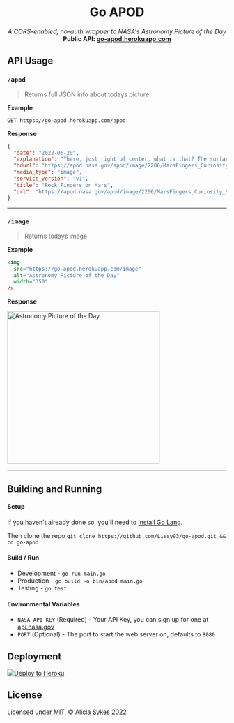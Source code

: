 

<h1 align="center">Go APOD</h1>

<p align="center">
  <i>A CORS-enabled, no-auth wrapper to NASA's Astronomy Picture of the Day </i><br>
  <b>Public API: <a href="https://go-apod.herokuapp.com/">go-apod.herokuapp.com</a></b>
</p>


## API Usage


### `/apod`

> Returns full JSON info about todays picture

**Example**

```
GET https://go-apod.herokuapp.com/apod
```

**Response**

```json
{
  "date": "2022-06-20",
  "explanation": "There, just right of center, what is that? The surface of Mars keeps revealing new surprises with the recent discovery of finger-like rock spires. The small nearly-vertical rock outcrops were imaged last month by the robotic Curiosity rover on Mars. Although similar in size and shape to small snakes, the leading explanation for their origin is as conglomerations of small minerals left by water flowing through rock crevices. After these relatively dense minerals filled the crevices, they were left behind when the surrounding rock eroded away.  Famous rock outcrops on Earth with a similar origin are called hoodoos. NASA's Curiosity Rover continues to search for new signs of ancient water in Gale Crater on Mars, while also providing a geologic background important for future human exploration.   Explore Your Universe: Random APOD Generator",
  "hdurl": "https://apod.nasa.gov/apod/image/2206/MarsFingers_Curiosity_1338.jpg",
  "media_type": "image",
  "service_version": "v1",
  "title": "Rock Fingers on Mars",
  "url": "https://apod.nasa.gov/apod/image/2206/MarsFingers_Curiosity_960.jpg"
}
```

---

### `/image`

> Returns todays image

**Example**

```html
<img
  src="https://go-apod.herokuapp.com/image"
  alt="Astronomy Picture of the Day"
  width="350"
/>
```

**Response**

<img src="https://go-apod.herokuapp.com/image" alt="Astronomy Picture of the Day" width="350" />

---

## Building and Running

#### Setup
If you haven't already done so, you'll need to [install Go Lang](https://go.dev/doc/install).

Then clone the repo `git clone https://github.com/Lissy93/go-apod.git && cd go-apod`


#### Build / Run
- Development - `go run main.go`
- Production - `go build -o bin/apod main.go`
- Testing - `go test`

#### Environmental Variables

- `NASA_API_KEY` (Required) - Your API Key, you can sign up for one at [api.nasa.gov](https://api.nasa.gov/)
- `PORT` (Optional) - The port to start the web server on, defaults to `8080`


## Deployment

[![Deploy to Heroku](https://www.herokucdn.com/deploy/button.svg)](https://heroku.com/deploy?template=https://github.com/Lissy93/go-apod)

## License

Licensed under [MIT](https://github.com/Lissy93/go-apod/blob/master/LICENSE), © [Alicia Sykes](https://aliciasykes.com) 2022

